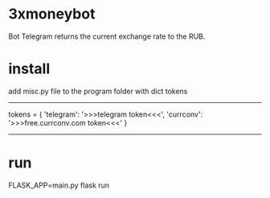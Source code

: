 # 3xmoneybot

Bot Telegram returns the current exchange rate to the RUB.

# install
add misc.py file to the program folder with dict tokens
***
tokens = {
    'telegram': '>>>telegram token<<<',
    'currconv': '>>>free.currconv.com token<<<'
}
***

# run
FLASK_APP=main.py flask run
